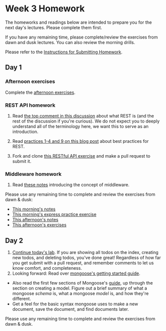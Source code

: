# Week 3 Homework

The homeworks and readings below are intended to prepare you for the next day's lectures. Please complete them first.

If you have any remaining time, please complete/review the exercises from dawn and dusk lectures. You can also review the morning drills.

Please refer to the [Instructions for Submitting Homework](/how-to/homework-submission.md).


## Day 1

### Afternoon exercises

Complete the [afternoon exercises](https://github.com/SF-WDI-LABS/shared_modules/blob/master/02-express-mongo-crud/express-params-queries/27-28/exercises.md).

### REST API homework

1. Read [the top comment in this discussion](http://stackoverflow.com/questions/671118/what-exactly-is-restful-programming) about what REST is (and the rest of the discussion if you're curious). We do not expect you to deeply understand all of the terminology here, we want this to serve as an introduction.

1. Read [practices 1-4 and 9 on this blog post](http://blog.mwaysolutions.com/2014/06/05/10-best-practices-for-better-restful-api/) about best practices for REST.

1. Fork and clone [this RESTful API exercise](https://github.com/sf-wdi-27-28/restful-api-exercises) and make a pull request to submit it.

### Middleware homework

1. Read [these notes](https://github.com/SF-WDI-LABS/shared_modules/blob/master/02-express-mongo-crud/express-params-queries/27-28/middleware_reading.md) introducing the concept of middleware.

Please use any remaining time to complete and review the exercises from dawn & dusk:

* [This morning's notes](https://github.com/SF-WDI-LABS/shared_modules/tree/master/02-express-mongo-crud/intro-express/27-28)
* [This morning's express practice exercise](https://github.com/SF-WDI-LABS/express-intro)
* [This afternoon's notes](https://github.com/SF-WDI-LABS/shared_modules/tree/master/02-express-mongo-crud/express-params-queries/27-28)
* [This afternoon's exercises](https://github.com/SF-WDI-LABS/shared_modules/blob/master/02-express-mongo-crud/express-params-queries/27-28/exercises.md)

## Day 2

1. [Continue today's lab](https://github.com/sf-wdi-27-28/test-driven-todo-api).  If you are showing all todos on the index, creating new todos, and deleting todos, you've done great!  Regardless of how far you get submit with a pull request, and remember comments to let us know comfort, and completeness.
2. Looking forward: Read over [mongoose's getting started guide](http://mongoosejs.com/docs/).
  * Also read the first few sections of Mongoose's [guide](http://mongoosejs.com/docs/guide.html), up through the section on creating a model. Figure out a brief summary of what a mongoose _schema_ is, what a mongoose _model_ is, and how they're different.   
  * Get a feel for the basic syntax mongoose uses to make a new document, save the document, and find documents later.



Please use any remaining time to complete and review the exercises from dawn & dusk.

<!--
## Day 3

1. Reading
2. Bonus/Stretch

Please use any remaining time to complete and review the exercises from dawn & dusk.
-->

<!--
## Day 4

1. Reading
2. Friday Review Prep
    - Complete the [Week 3 Self-Assessment](#PENDING) and identify 2 topics you want to review tomorrow
    - Ask and/or upvote 3 questions on QuestionCookie: http://www.questioncookie.com/wdi-27-28-w3-review

Please use any remaining time to complete and review the exercises from dawn & dusk.
-->

<!--
## Day 5 - Weekend Homework

1. Reading
2. Weekend Lab

Please use any remaining time to review exercises/drills from the week! And don't forget to sleep!
-->
